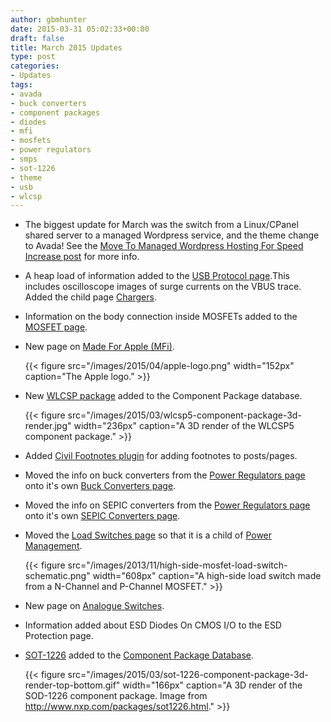 ```yaml
---
author: gbmhunter
date: 2015-03-31 05:02:33+00:00
draft: false
title: March 2015 Updates
type: post
categories:
- Updates
tags:
- avada
- buck converters
- component packages
- diodes
- mfi
- mosfets
- power regulators
- smps
- sot-1226
- theme
- usb
- wlcsp
---
```


* The biggest update for March was the switch from a Linux/CPanel shared server to a managed Wordpress service, and the theme change to Avada! See the [Move To Managed Wordpress Hosting For Speed Increase post](/posts/updates/2015-04-03-move-to-managed-wordpress-hosting-for-speed-increase/) for more info.
* A heap load of information added to the [USB Protocol page](/electronics/communication-protocols/usb-protocol).This includes oscilloscope images of surge currents on the VBUS trace. Added the child page [Chargers](/electronics/communication-protocols/usb-protocol/chargers).
* Information on the body connection inside MOSFETs added to the [MOSFET page](/electronics/components/transistors/mosfets/).
* New page on [Made For Apple (MFi)](/electronics/circuit-design/made-for-ipod-iphone-ipad-mfi).

	{{< figure src="/images/2015/04/apple-logo.png" width="152px" caption="The Apple logo."  >}}

* New [WLCSP package](/pcb-design/component-packages/wlcsp-component-package) added to the Component Package database.

	{{< figure src="/images/2015/03/wlcsp5-component-package-3d-render.jpg" width="236px" caption="A 3D render of the WLCSP5 component package."  >}}

* Added [Civil Footnotes plugin](https://wordpress.org/plugins/civil-footnotes/) for adding footnotes to posts/pages.
* Moved the info on buck converters from the [Power Regulators page](/electronics/components/power-regulators) onto it's own [Buck Converters page](/electronics/components/power-regulators/buck-converters).
* Moved the info on SEPIC converters from the [Power Regulators page](/electronics/components/power-regulators) onto it's own [SEPIC Converters page](/electronics/components/power-regulators/sepic-converters).
* Moved the [Load Switches page](/electronics/circuit-design/power-management/load-switches) so that it is a child of [Power Management](/electronics/circuit-design/power-management).

	{{< figure src="/images/2013/11/high-side-mosfet-load-switch-schematic.png" width="608px" caption="A high-side load switch made from a N-Channel and P-Channel MOSFET."  >}}

* New page on [Analogue Switches](/electronics/components/analogue-switches).
* Information added about ESD Diodes On CMOS I/O to the ESD Protection page.
* [SOT-1226](/pcb-design/component-packages/sot-1226-component-package) added to the [Component Package Database](/pcb-design/component-packages).

	{{< figure src="/images/2015/03/sot-1226-component-package-3d-render-top-bottom.gif" width="166px" caption="A 3D render of the SOD-1226 component package. Image from http://www.nxp.com/packages/sot1226.html."  >}}


